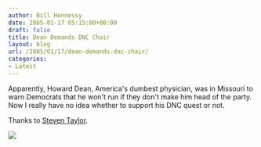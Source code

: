 ```yaml
---
author: Bill Hennessy
date: 2005-01-17 05:15:00+00:00
draft: false
title: Dean Demands DNC Chair
layout: blog
url: /2005/01/17/dean-demands-dnc-chair/
categories:
- Latest
---
```


Apparently, Howard Dean, America's dumbest physician, was in Missouri to warn Democrats that he won't run if they don't make him head of the party. Now I really have no idea whether to support his DNC quest or not.




Thanks to [Steven Taylor](https://www.poliblogger.com/index.php?p=5929). 

![](https://blog.billhennessy.com/aggbug.aspx?PostID=931)

